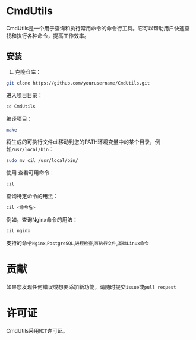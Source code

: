 # CmdUtils

CmdUtils是一个用于查询和执行常用命令的命令行工具。它可以帮助用户快速查找和执行各种命令，提高工作效率。

## 安装

1. 克隆仓库：

```bash
git clone https://github.com/yourusername/CmdUtils.git
```

进入项目目录：
```bash
cd CmdUtils
```
编译项目：
```bash
make
```
将生成的可执行文件cil移动到您的PATH环境变量中的某个目录，例如`/usr/local/bin`：
```bash
sudo mv cil /usr/local/bin/
```
使用
查看可用命令：
```bash
cil 
```
查询特定命令的用法：
```bash
cil <命令名>
```
例如，查询Nginx命令的用法：
```bash
cil nginx
```
支持的命令`Nginx`,`PostgreSQL`,`进程检查`,`可执行文件`,`基础Linux命令`
# 贡献
如果您发现任何错误或想要添加新功能，请随时提交`issue`或`pull request`
# 许可证
CmdUtils采用`MIT`许可证。
